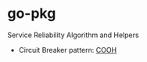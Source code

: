 # go-pkg
Service Reliability Algorithm and Helpers

- Circuit Breaker pattern: [COOH](./circuitbreaker)